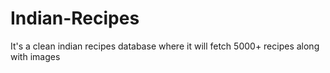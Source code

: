 # Indian-Recipes
It's a clean indian recipes database where it will fetch 5000+ recipes along with images
